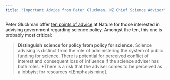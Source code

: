 ```yaml
---
title: "Important Advice from Peter Gluckman, NZ Chief Science Advisor"
---
```


Peter Gluckman offer <a href="http://www.nature.com/news/policy-the-art-of-science-advice-to-government-1.14838?WT.ec_id=NATURE-20140313" target="_blank">ten points of advice</a> at Nature for those interested in advising government regarding science policy. Amongst the ten, this one is probably most critical:

> <b>Distinguish science for policy from policy for science.</b> Science  advising is distinct from the role of administering the system of public  funding for science. There is potential for perceived conflict of  interest and consequent loss of influence if the science adviser has  both roles. *There is a risk that the adviser comes to be perceived as a  lobbyist for resources *[Emphasis mine]. 


